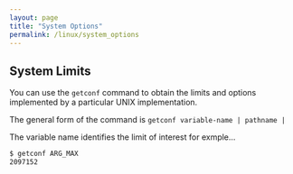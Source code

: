 ```yaml
---
layout: page
title: "System Options"
permalink: /linux/system_options
---
```


## System Limits

You can use the `getconf` command to obtain the limits and options implemented by a particular UNIX implementation.

The general form of the command is `getconf variable-name | pathname |`

The variable name identifies the limit of interest for exmple...

```bash
$ getconf ARG_MAX
2097152
```
